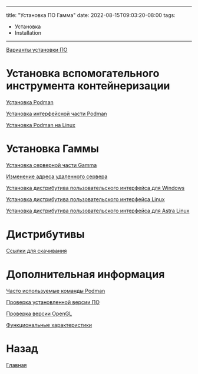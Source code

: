 
---
title: "Установка ПО Гамма"
date: 2022-08-15T09:03:20-08:00
tags:
- Установка
- Installation
---

[Варианты установки ПО](Инструкция%20по%20установке%20ПО/Варианты%20установки%20ПО.md)

# Установка вспомогательного инструмента контейнеризации

[Установка Podman](Инструкция%20по%20установке%20ПО/Установка%20Podman.md)

[Установка интерфейсной части Podman](Инструкция%20по%20установке%20ПО/Установка%20интерфейсной%20части%20Podman.md)

[Установка Podman на Linux](Инструкция%20по%20установке%20ПО/Установка%20Podman%20на%20Linux.md)

# Установка Гаммы

[Установка серверной части Gamma](Инструкция%20по%20установке%20ПО/Установка%20серверной%20части%20Gamma.md)

[Изменение адреса удаленного сервера](Инструкция%20по%20установке%20ПО/Изменение%20адреса%20удаленного%20сервера.md)

[Установка дистрибутива пользовательского интерфейса для Windows](Инструкция%20по%20установке%20ПО/Установка%20дистрибутива%20пользовательского%20интерфейса%20для%20Windows.md)

[Установка дистрибутива пользовательского интерфейса Linux](Инструкция%20по%20установке%20ПО/Установка%20дистрибутива%20пользовательского%20интерфейса%20Linux.md)

[Установка дистрибутива пользовательского интерфейса для Astra Linux](Инструкция%20по%20установке%20ПО/Установка%20дистрибутива%20пользовательского%20интерфейса%20для%20Astra%20Linux.md)


# Дистрибутивы

[Ссылки для скачивания](Инструкция%20по%20установке%20ПО/Ссылки%20для%20скачивания.md)

# Дополнительная информация

[Часто используемые команды Podman](Инструкция%20по%20установке%20ПО/Часто%20используемые%20команды%20Podman.md)

[Проверка установленной версии ПО](Инструкция%20по%20установке%20ПО/Проверка%20установленной%20версии%20ПО.md)

[Проверка версии OpenGL](Инструкция%20по%20установке%20ПО/Проверка%20версии%20OpenGL.md)

[Функциональные характеристики](Инструкция%20по%20установке%20ПО/Функциональные%20характеристики.md)


# Назад

[Главная](_index.md)